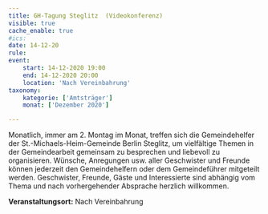 ```yaml
---
title: GH-Tagung Steglitz  (Videokonferenz)
visible: true
cache_enable: true
#ics: 
date: 14-12-20
rule: 
event:
	start: 14-12-2020 19:00
	end: 14-12-2020 20:00
	location: 'Nach Vereinbahrung'
taxonomy:
	kategorie: ['Amtsträger']
	monat: ['Dezember 2020']

---
```

Monatlich, immer am 2. Montag im Monat, treffen sich die Gemeindehelfer der St.-Michaels-Heim-Gemeinde Berlin Steglitz, um vielfältige Themen in der Gemeindearbeit gemeinsam zu besprechen und liebevoll zu organisieren. Wünsche, Anregungen usw. aller Geschwister und Freunde können jederzeit den Gemeindehelfern oder dem Gemeindeführer mitgeteilt werden. Geschwister, Freunde, Gäste und Interessierte sind abhängig vom Thema und nach vorhergehender Absprache herzlich willkommen.



**Veranstaltungsort:** Nach Vereinbahrung


